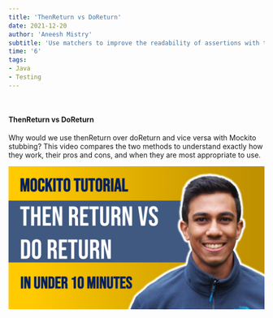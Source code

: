 ```yaml
---
title: 'ThenReturn vs DoReturn'
date: 2021-12-20
author: 'Aneesh Mistry'
subtitle: 'Use matchers to improve the readability of assertions with the assertJ library'
time: '6'
tags:
- Java
- Testing
---
```


<br>
<h4>ThenReturn vs DoReturn</h4>
<p>

Why would we use thenReturn over doReturn and vice versa with Mockito stubbing? This video compares the two methods to understand exactly how they work, 
their pros and cons, and when they are most appropriate to use. 

[![YouTube video link](../images/083_thenVsDo.jpg)]( https://youtu.be/cLo0oSl_9cU )
</p>
